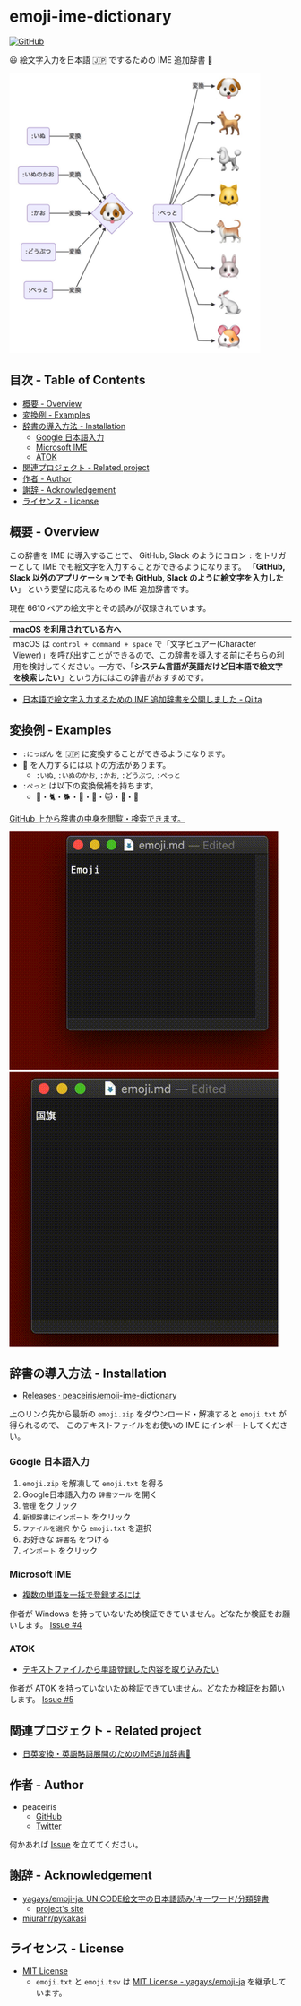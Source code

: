 # emoji-ime-dictionary

<!-- https://shields.io/ -->
[![GitHub](https://img.shields.io/github/license/mashape/apistatus.svg)](https://github.com/peaceiris/emoji-ime-dictionary/blob/master/LICENSE)

😃 絵文字入力を日本語 🇯🇵 でするための IME 追加辞書 📙

<img src="./images/sample.jpg" alt="emoji-ime-dictionary examples" height="500">



## 目次 - Table of Contents

<!-- START doctoc generated TOC please keep comment here to allow auto update -->
<!-- DON'T EDIT THIS SECTION, INSTEAD RE-RUN doctoc TO UPDATE -->


- [概要 - Overview](#%E6%A6%82%E8%A6%81---overview)
- [変換例 - Examples](#%E5%A4%89%E6%8F%9B%E4%BE%8B---examples)
- [辞書の導入方法 - Installation](#%E8%BE%9E%E6%9B%B8%E3%81%AE%E5%B0%8E%E5%85%A5%E6%96%B9%E6%B3%95---installation)
  - [Google 日本語入力](#google-%E6%97%A5%E6%9C%AC%E8%AA%9E%E5%85%A5%E5%8A%9B)
  - [Microsoft IME](#microsoft-ime)
  - [ATOK](#atok)
- [関連プロジェクト - Related project](#%E9%96%A2%E9%80%A3%E3%83%97%E3%83%AD%E3%82%B8%E3%82%A7%E3%82%AF%E3%83%88---related-project)
- [作者 - Author](#%E4%BD%9C%E8%80%85---author)
- [謝辞 - Acknowledgement](#%E8%AC%9D%E8%BE%9E---acknowledgement)
- [ライセンス - License](#%E3%83%A9%E3%82%A4%E3%82%BB%E3%83%B3%E3%82%B9---license)

<!-- END doctoc generated TOC please keep comment here to allow auto update -->



## 概要 - Overview

この辞書を IME に導入することで、
GitHub, Slack のようにコロン `:` をトリガーとして IME でも絵文字を入力することができるようになります。
「**GitHub, Slack 以外のアプリケーションでも GitHub, Slack のように絵文字を入力したい**」
という要望に応えるための IME 追加辞書です。

現在 6610 ペアの絵文字とその読みが収録されています。

| macOS を利用されている方へ |
|:---|
| macOS は `control + command + space` で「文字ビュアー(Character Viewer)」を呼び出すことができるので、この辞書を導入する前にそちらの利用を検討してください。一方で、「**システム言語が英語だけど日本語で絵文字を検索したい**」という方にはこの辞書がおすすめです。 |

- [日本語で絵文字入力するための IME 追加辞書を公開しました - Qiita](https://qiita.com/peaceiris/items/c40ba39679daeb7555c2)



## 変換例 - Examples

- `:にっぽん` を 🇯🇵 に変換することができるようになります。
- 🐶 を入力するには以下の方法があります。
    - `:いぬ`, `:いぬのかお`, `:かお`, `:どうぶつ`, `:ぺっと`
- `:ぺっと` は以下の変換候補を持ちます。
    - 🐇・🐈・🐕・🐩・🐰・🐱・🐶・🐹

[GitHub 上から辞書の中身を閲覧・検索できます。](https://github.com/peaceiris/emoji-ime-dictionary/blob/master/emoji.tsv)

![Emoji example 1](images/emoji_1.gif)
![Emoji example 2](images/emoji_2.gif)



## 辞書の導入方法 - Installation

- [Releases · peaceiris/emoji-ime-dictionary](https://github.com/peaceiris/emoji-ime-dictionary/releases/latest)

上のリンク先から最新の `emoji.zip` をダウンロード・解凍すると `emoji.txt` が得られるので、
このテキストファイルをお使いの IME にインポートしてください。

### Google 日本語入力

1. `emoji.zip` を解凍して `emoji.txt` を得る
1. Google日本語入力の `辞書ツール` を開く
1. `管理` をクリック
1. `新規辞書にインポート` をクリック
1. `ファイルを選択` から `emoji.txt` を選択
1. お好きな `辞書名` をつける
1. `インポート` をクリック

### Microsoft IME

- [複数の単語を一括で登録するには](https://support.microsoft.com/ja-jp/help/881925)

作者が Windows を持っていないため検証できていません。どなたか検証をお願いします。
[Issue #4](https://github.com/peaceiris/emoji-ime-dictionary/issues/4)

### ATOK

- [テキストファイルから単語登録した内容を取り込みたい](http://support.justsystems.com/faq/1032/app/servlet/qadoc?QID=017975)

作者が ATOK を持っていないため検証できていません。どなたか検証をお願いします。
[Issue #5](https://github.com/peaceiris/emoji-ime-dictionary/issues/5)



## 関連プロジェクト - Related project

- [日英変換・英語略語展開のためのIME追加辞書📙](https://github.com/peaceiris/google-ime-dictionary)



## 作者 - Author

- peaceiris
    - [GitHub](https://github.com/peaceiris)
    - [Twitter](https://twitter.com/piris314)

何かあれば [Issue] を立ててください。



## 謝辞 - Acknowledgement

- [yagays/emoji-ja: UNICODE絵文字の日本語読み/キーワード/分類辞書](https://github.com/yagays/emoji-ja)
    - [project's site](https://yag-ays.github.io/project/emoji-ja/)
- [miurahr/pykakasi](https://github.com/miurahr/pykakasi)



## ライセンス - License

- [MIT License](./LICENSE)
    - `emoji.txt` と `emoji.tsv` は [MIT License - yagays/emoji-ja] を継承しています。



<!-- Internal References -->
[Issue]: https://github.com/peaceiris/emoji-ime-dictionary/issues
<!-- External References -->
[MIT License - yagays/emoji-ja]: https://github.com/yagays/emoji-ja/blob/master/LICENSE.md

